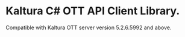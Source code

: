 # Kaltura C# OTT API Client Library.
Compatible with Kaltura OTT server version 5.2.6.5992 and above.
